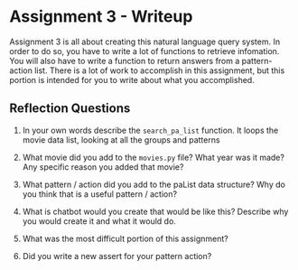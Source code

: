 # Assignment 3 - Writeup

Assignment 3 is all about creating this natural language query system.  In order to do so, you have to write a lot of functions to retrieve infomation.  You will also have to write a function to return answers from a pattern-action list.  There is a lot of work to accomplish in this assignment, but this portion is intended for you to write about what you accomplished.

## Reflection Questions
1. In your own words describe the `search_pa_list` function.
It loops the movie data list, looking at all the groups and patterns

2. What movie did you add to the `movies.py` file?  What year was it made? Any specific reason you added that movie?


3. What pattern / action did you add to the paList data structure?  Why do you think that is a useful pattern / action?


4. What is chatbot would you create that would be like this?  Describe why you would create it and what it would do.


5. What was the most difficult portion of this assignment?


6. Did you write a new assert for your pattern action?




